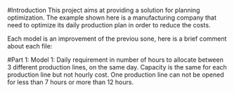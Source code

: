 #Introduction
This project aims at providing a solution for planning optimization. The example shown here is a manufacturing company that need to optimize its daily production plan in order to reduce the costs.

Each model is an improvement of the previou sone, here is a brief comment about each file:

#Part 1:
Model 1: Daily requirement in number of hours to allocate between 3 different production lines, on the same day. Capacity is the same for each production line but not hourly cost. One production line can not be opened for less than 7 hours or more than 12 hours.
